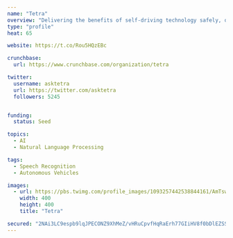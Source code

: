 ```yaml
---
name: "Tetra"
overview: "Delivering the benefits of self-driving technology safely, quickly, and broadly"
type: "profile"
heat: 65

website: https://t.co/Rou5HQzEBc

crunchbase:
  url: https://www.crunchbase.com/organization/tetra

twitter:
  username: asktetra
  url: https://twitter.com/asktetra
  followers: 5245


funding:
  status: Seed

topics:
  - AI
  - Natural Language Processing

tags:
  - Speech Recognition
  - Autonomous Vehicles

images:
  - url: https://pbs.twimg.com/profile_images/1093257442538844161/AmTswaQh_400x400.jpg
    width: 400
    height: 400
    title: "Tetra"

secured: "2NAi3LC9espb9lqJPECONZ9XhMeZ/vHRuCpvfHqRaErh77GIiHV8f0bDlEZSS3S+l3ILBg1RhOdktrlRjZUhY9PvAIx66xjczFoUPTszaVNbCJQmFn8RP/jRL/WI1tjpU2BGtscL/24BZB80vx7fpxtpiWuGNkm8OvasGzu0WFAh5UzimLBvNLwXuUC7IlEPZ9q4g1+TkiwQuTg98hHkNKAuElug52DzxGDuGTDl7ivNoZvfW5yH0I1zbfzEzJLS3/iF6fc5ddNbZ2WVEBxXvw==;E21Z1M4Gt2YqgoMIJGFtLg=="
---
```


